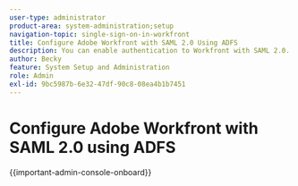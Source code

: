 ```yaml
---
user-type: administrator
product-area: system-administration;setup
navigation-topic: single-sign-on-in-workfront
title: Configure Adobe Workfront with SAML 2.0 Using ADFS
description: You can enable authentication to Workfront with SAML 2.0.
author: Becky
feature: System Setup and Administration
role: Admin
exl-id: 9bc5987b-6e32-47df-90c8-08ea4b1b7451
---
```

# Configure Adobe Workfront with SAML 2.0 using ADFS

{{important-admin-console-onboard}}

<!--REMOVE ME MARCH 2026-->

<!--As an Adobe Workfront administrator, you can integrate Workfront with a Security Assertion Markup Language (SAML) 2.0 solution for single sign-on while using Active Directory Federation Services (ADFS).

This guide focuses on setting up ADFS without auto provisioning or attribute mappings. We recommend that you complete the setup and test it prior to setting up any auto provisioning.

## Access requirements

+++ Expand to view access requirements for the functionality in this article.

You must have the following access to perform the steps in this article: 

<table style="table-layout:auto"> 
 <col> 
 <col> 
 <tbody> 
  <tr> 
   <td role="rowheader">Adobe Workfront plan</td> 
   <td>Any</td> 
  </tr> 
  <tr> 
   <td role="rowheader">Adobe Workfront license</td> 
   <td>Plan</td> 
  </tr> 
  <tr> 
   <td role="rowheader">Access level configurations</td> 
   <td> <p>You must be a Workfront administrator.</p> <p><b>NOTE</b>: If you still don't have access, ask your Workfront administrator if they set additional restrictions in your access level. For information on how a Workfront administrator can modify your access level, see <a href="../../../administration-and-setup/add-users/configure-and-grant-access/create-modify-access-levels.md" class="MCXref xref">Create or modify custom access levels</a>.</p> </td> 
  </tr> 
 </tbody> 
</table>

+++

## Enable authentication to Workfront with SAML 2.0

To enable authentication to the Workfront web application and the Workfront mobile application with SAML 2.0, complete the following sections:

* [Retrieve the Workfront SSO metadata file](#retrieve-the-workfront-sso-metadata-file) 
* [Configure Relying Party Trusts](#configure-relying-party-trusts) 
* [Configure Claim Rules](#configure-claim-rules) 
* [Upload the metadata file and test the connection](#upload-the-metadata-file-and-test-the-connection)

### Retrieve the Workfront SSO metadata file {#retrieve-the-workfront-sso-metadata-file}

{{step-1-to-setup}}

1. In the left panel, click **System** > **Single Sign-On (SSO)**.
1. In the **Type** drop-down menu, click **SAML 2.0** to display additional information and options.  
1. Copy the URL that displays after **Metadata URL**. 
1. Continue to the following section, [Configure Relying Party Trusts](#configure-relying-party-trusts).

### Configure Relying Party Trusts {#configure-relying-party-trusts}

1. Open the **ADFS Manager** using the Windows server 2008 R2 (version may vary).
1. Go to **Start.**
1. Click **Administration Tools.**
1. Click **ADFS 2.0 Management.**
1. Select **ADFS** and expand **Trust Relationships**.
1. Right-click **Relying Party Trusts**, then select **Add Relying Party Trust** to launch the Add Relying Party Trust Wizard.
1. From the **Welcome Page**, select **Start**. 
1. In the **Select Date Source** section, paste the metadata URL from Workfront.
1. Click **Next**.
1. Click **OK** to acknowledge the warning message.
1. In the **Specify Display Name** section, add a **Display Name** and **Notes** to distinguish the Trust, then click **Next**.
1. Select **Permit all user to access this relying party** (Or **None** if you want to configure this later).
1. Click **Next**.

   This takes you to the **Ready to Add Trust** section.

1. Continue to the following section [Configure Claim Rules](#configure-claim-rules).

### Configure Claim Rules {#configure-claim-rules}

1. Click **Next** in the **Ready to Add Trust** section, then ensure that the **Open the Edit Claim Rules dialog box** option is selected.
    
    This will allow you to edit Claim Rules in a future step.
    
1. Click **Close**.
1. Click **Add Rule.**
1. Select **Send LDAP Attribute as Claims**.    
1. Click **Next** to display the **Configure Claim Rule** step.  
1. Specify the following minimum requirements to configure the claim rule: (This will go in the **Federation ID** on the user setup and is used to distinguish who is logging in.)
    

   <table >                
      <tbody>
            <tr>
               <td>Claim rule name
               </td>
               <td>Specify a name for the claim rule. For example, "Workfront."</td>
            </tr>
            <tr>
               <td>Attribute store</td>
               <td >Select <b>Active Directory</b> from the drop-down menu.</td>
            </tr>
            <tr>
               <td>LDAP Attribute</td>
               <td>This can be any type of attribute. We recommend using <b>SAM-Account-Name</b> for this attribute.</td>
            </tr>
            <tr>
               <td>Outgoing Claim Type</td>
               <td>You must select <b>Name ID</b> as the outgoing claim type</td>
            </tr>
      </tbody>
   </table>

1. (Optional) In order to establish auto provisioning, add the following additional claims in both the LDAP Attribute and Outgoing Claim Type:
    
    * Given Name
    * Surname
    * E-Mail Address

1. Click **Finish**, then click **OK** on the next screen.
1. Right-click the new **Relying Party Trust**, then select **Properties**.    
1. Select the**Advanced Tab**. And under **Secure Hash Algorithm** select SHA-1 or SHA-256.

   >[!NOTE]
   >
   >The option that you select under Secure Hash Algorithm must match the Secure Hash Algorithm field in Workfront under Setup > System > Single Sign-ON (SSO).

1. Continue to the following section [Upload the metadata file and test the connection](#upload-the-metadata-file-and-test-the-connection).

### Upload the metadata file and test the connection {#upload-the-metadata-file-and-test-the-connection}

1. Open a browser and navigate to `https://<yourserver>/FederationMetadata/2007-06/FederationMetadata.xml` .

   This should download a Metadata file FederationMetadata.xml file.

1. Click **Choose File** under **Populate fields from Identity Provider Metadata**, and select the **FederationMetadata.xml** file.

1. (Optional) If the certificate information did not populate with the metadata file, you can upload a file separately. Select **Choose File** in the **Certificate** section.

1. Click **Test Connection**. If set up correctly, you should see a page similar to the one shown below:

   ![SAML 2 success message](assets/success-saml-2.png)

   >[!NOTE]
   >
   >If you want to set up attribute mapping, ensure that you copy the attributes from the Test Connection into the Directory Attribute. For more information, see Mapping User Attributes.

1. Select **Admin Exemption** to allow Workfront administrators to log in using Workfront credentials with the bypass url.

   Bookmarks pointing to `<yourdomain>`.my.workfront.com/login bypass the redirect.

1. Select the **Enable** box to enable the configuration.
1. Click **Save**.

## About updating users for SSO

Following this guide, the **SSO Username** will be their **Active Directory Username**.

As a Workfront administrator, you can bulk update users for SSO. For more information about updating users for SSO, see [Update users for single sign-on](../../../administration-and-setup/add-users/single-sign-on/update-users-sso.md).

As a Workfront administrator, you can also manually assign a Federation ID editing the user's profile and completing the Federation ID field. For more information about editing a user, see [Edit a user's profile](../../../administration-and-setup/add-users/create-and-manage-users/edit-a-users-profile.md).

>[!NOTE]
>
>When editing users' profiles to include a Federation ID, selecting **Only Allow SAML 2.0 Authentication** removes the ability to log in to Workfront using the bypass url (`<yourdomain>`.my.workfront.com/login).-->

